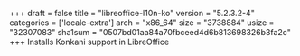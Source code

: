 +++
draft = false
title = "libreoffice-l10n-ko"
version = "5.2.3.2-4"
categories = ['locale-extra']
arch = "x86_64"
size = "3738884"
usize = "32307083"
sha1sum = "0507bd01aa84a70fbceed4d6b813698326b3fa2c"
+++
Installs Konkani support in LibreOffice